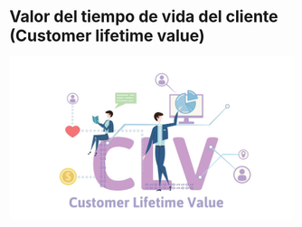 # Valor del tiempo de vida del cliente (Customer lifetime value)  
<img src="https://github.com/luishernand/Mis-proyectos-de-ML-por-tipo-Industrias/blob/main/Retail/customer%20lifetime%20value/imagen/CLTV_logo.jpg" heiht= 800 width= 600 alt=" ">  




[img1]:https://github.com/luishernand/Mis-proyectos-de-ML-por-tipo-Industrias/blob/main/Retail/customer%20lifetime%20value/imagen/i1.png
[img2]:https://github.com/luishernand/Mis-proyectos-de-ML-por-tipo-Industrias/blob/main/Retail/customer%20lifetime%20value/imagen/i2.png
[img3]:https://github.com/luishernand/Mis-proyectos-de-ML-por-tipo-Industrias/blob/main/Retail/customer%20lifetime%20value/imagen/i3.png
[img4]:https://github.com/luishernand/Mis-proyectos-de-ML-por-tipo-Industrias/blob/main/Retail/customer%20lifetime%20value/imagen/i4.png
